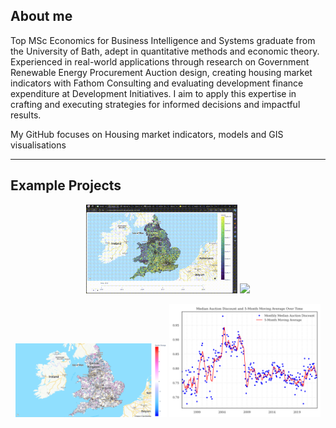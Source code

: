 ## About me

Top MSc Economics for Business Intelligence and Systems graduate from the University of Bath, adept in quantitative methods and economic theory. Experienced in real-world applications through research on Government Renewable Energy Procurement Auction design, creating housing market indicators with Fathom Consulting and evaluating development finance expenditure at Development Initiatives. I aim to apply this expertise in crafting and executing strategies for informed decisions and impactful results.

My GitHub focuses on Housing market indicators, models and GIS visualisations

***

## Example Projects

<p align="center">
  <img src="https://github.com/arashid9-1/UK-House-Price-Indicies-Animated-Choropleth-Map/blob/main/animation.gif" width="48%" />
  <img src="https://github.com/arashid9-1/Automated-Valuation-Model/blob/main/AVM.gif" width="48%" />
</p>

<p align="center">
  <img src="https://github.com/arashid9-1/UK-House-Price-Indicies-Animated-Choropleth-Map/raw/main/decile_change_2008_2023.png" width="48%" />
  <img src="https://github.com/arashid9-1/Auction-Discount-Index/blob/main/ADI%20image.png" width="48%" />
</p>

